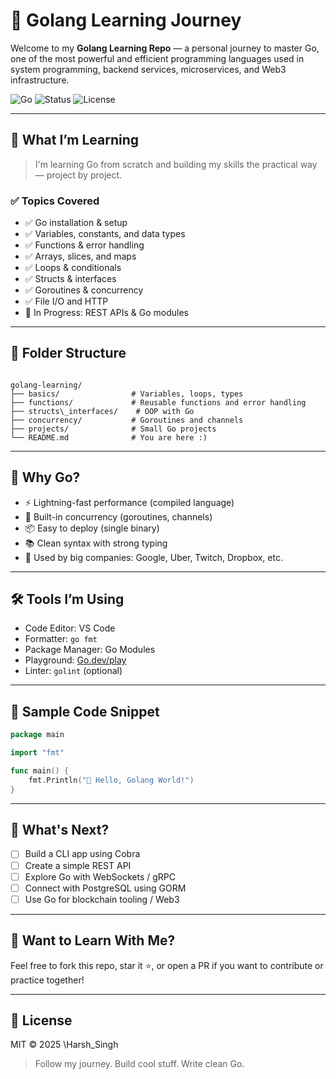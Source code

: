 # 🐹 Golang Learning Journey

Welcome to my **Golang Learning Repo** — a personal journey to master Go, one of the most powerful and efficient programming languages used in system programming, backend services, microservices, and Web3 infrastructure.

![Go](https://img.shields.io/badge/-Golang-00ADD8?logo=go&logoColor=white&style=flat)
![Status](https://img.shields.io/badge/learning-in--progress-yellow)
![License](https://img.shields.io/badge/license-MIT-green)

---

## 📘 What I’m Learning

> I'm learning Go from scratch and building my skills the practical way — project by project.

### ✅ Topics Covered
- ✅ Go installation & setup
- ✅ Variables, constants, and data types
- ✅ Functions & error handling
- ✅ Arrays, slices, and maps
- ✅ Loops & conditionals
- ✅ Structs & interfaces
- ✅ Goroutines & concurrency
- ✅ File I/O and HTTP
- 🔄 In Progress: REST APIs & Go modules

---

## 📁 Folder Structure

```

golang-learning/
├── basics/                # Variables, loops, types
├── functions/             # Reusable functions and error handling
├── structs\_interfaces/    # OOP with Go
├── concurrency/           # Goroutines and channels
├── projects/              # Small Go projects
└── README.md              # You are here :)

````

---

## 🧠 Why Go?

- ⚡ Lightning-fast performance (compiled language)
- 🧵 Built-in concurrency (goroutines, channels)
- 📦 Easy to deploy (single binary)
- 📚 Clean syntax with strong typing
- 💼 Used by big companies: Google, Uber, Twitch, Dropbox, etc.

---

## 🛠️ Tools I’m Using

- Code Editor: VS Code
- Formatter: `go fmt`
- Package Manager: Go Modules
- Playground: [Go.dev/play](https://go.dev/play/)
- Linter: `golint` (optional)

---

## 📌 Sample Code Snippet

```go
package main

import "fmt"

func main() {
    fmt.Println("🚀 Hello, Golang World!")
}
````

---

## 🚀 What's Next?

* [ ] Build a CLI app using Cobra
* [ ] Create a simple REST API
* [ ] Explore Go with WebSockets / gRPC
* [ ] Connect with PostgreSQL using GORM
* [ ] Use Go for blockchain tooling / Web3

---

## 🙌 Want to Learn With Me?

Feel free to fork this repo, star it ⭐, or open a PR if you want to contribute or practice together!

---

## 📜 License

MIT © 2025 \Harsh_Singh

> Follow my journey. Build cool stuff. Write clean Go.

```
